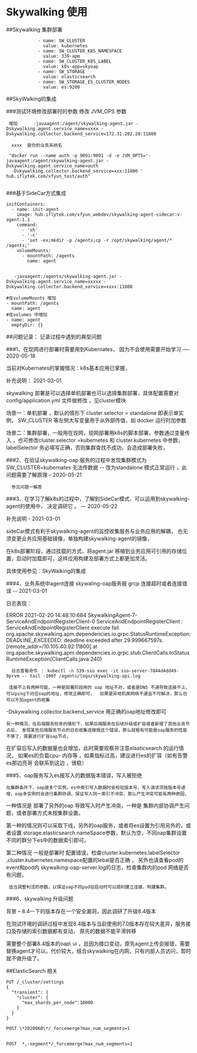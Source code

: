 # Skywalking 使用 


##Skywalking 集群部署 

```
            - name: SW_CLUSTER
              value: kubernetes
            - name: SW_CLUSTER_K8S_NAMESPACE
              value: 339-apm
            - name: SW_CLUSTER_K8S_LABEL
              value: k8s-app=skyoap
            - name: SW_STORAGE
              value: elasticsearch
            - name: SW_STORAGE_ES_CLUSTER_NODES
              value: es:9200
```

##SkyWalking的集成

###测试环境修改部署时的参数  修改 JVM_OPS 参数

```
 增加      -javaagent:/agent/skywalking-agent.jar -Dskywalking.agent.service_name=xxxx -Dskywalking.collector.backend_service=172.31.202.28:11800

  xxxx  是你的业务系统名 
  
 "docker run --name auth -p 9091:9091 -d -e JVM_OPTS='-javaagent:/agent/skywalking-agent.jar -Dskywalking.agent.service_name=auth 
  -Dskywalking.collector.backend_service=xxx:11800 ' hub.iflytek.com/xfyun_test/auth"
 

```

###基于SideCar方式集成    

```
initContainers:
  - name: init-agent
    image: hub.iflytek.com/xfyun_webdev/skywalking-agent-sidecar:v-agent-1.1
    command:
      - 'sh'
      - '-c'
      - 'set -ex;mkdir -p /agents;cp -r /opt/skywalking/agent/* /agents;'
    volumeMounts:
      - mountPath: /agents
        name: agent
 
 
   -javaagent:/agents/skywalking-agent.jar -Dskywalking.agent.service_name=xxxxx -Dskywalking.collector.backend_service=xxxx:11800

#在volumeMounts 增加
- mountPath: /agents
  name: agent
#在volumes 中增加
- name: agent
  emptyDir: {}
```


##问题记录：
记录过程中遇到的典型问题

###1、在现网进行部署时需要用到Kubernates， 因为不会使用需要开始学习  —-  2020-05-18 

当前对Kubernates的掌握情况：k8s基本应用已掌握，

补充说明： 2021-03-01

skywalking 部署是可以选择单机部署也可以选择集群部署，具体配置需要对config/application.yml 文件做修改 ，见cluster模块

场景一：单机部署  ，默认的情形下 cluster.selector = standalone 即表示单实例， SW_CLUSTER 等左侧大写变量用于从外部传值，如 docker 运行时加参数





场景二：集群部署，一般用在现网，现网部署用k8s的脚本部署，参数通过变量传入 ，也可修改cluster.selector =kubernetes 和 cluster.kubernetes 中参数，labelSelector 务必填写正确，否则集群查找不成功，会造成部署失败，





###2、在验证skywalking-oap 服务的过程中发现集群模式为SW_CLUSTER=kubernates 无法传数据 -- 改为standalone 模式正常运行   ，此问题需要了解原理   – 2020-05-21 

      参见问题一解答  



###3、在学习了解k8s的过程中，了解到SideCar模式，可以运用到skywalking-agent的使用中， 决定调研它 。   — 2020-05-22

补充说明 -  2021-03-01

  sideCar模式有利于skywalking-agent的监控收集服务与业务应用的解耦， 也无须变更业务应用基础镜像，单独构建skywalking-agent的镜像，

  在k8s部署阶段，通过挂载的方式，将agent.jar 移植到业务应用可引用的存储位置，启动时加载即可，这样应用构建及部署方式上都更加灵活。

具体使用参见：SkyWalking的集成



###4、业务系统中agent连接 skywaling-oap服务报 grcp 连接超时或者连接错误     -- 2021-03-01

日志表现：   

ERROR 2021-02-20 14:48:10:684 SkywalkingAgent-7-ServiceAndEndpointRegisterClient-0 ServiceAndEndpointRegisterClient : ServiceAndEndpointRegisterClient execute fail.
org.apache.skywalking.apm.dependencies.io.grpc.StatusRuntimeException: DEADLINE_EXCEEDED: deadline exceeded after 29.999667597s. [remote_addr=/10.105.40.92:11800]
at org.apache.skywalking.apm.dependencies.io.grpc.stub.ClientCalls.toStatusRuntimeException(ClientCalls.java:240)

      日志查看命令 ： kubectl -n 339-sso exec -it sso-server-7844d4dd49-9prvm -- tail -100f /agents/logs/skywalking-api.log 

     连接不上有两种可能，一种是部署阶段用的 oap 地址不对，或者是DNS 不通导致连接不上，  可以ping下对应oap的地址，修改正确即可，  如果是异地机房网络不通且不可解决，那么也可以不加agent的收集

-Dskywalking.collector.backend_service 用正确的oap地址修改即可

    另一种情况，在后端服务较多的情形下，如果后端服务在后续升级或扩容或者新增了其他业务节点后， 发现某些后端服务节点的日志收集连接报这个错误，那么就极有可能是oap服务的性能不够了，需要进行扩容oap节点，  

  在扩容后写入的数据量也会增加，此时需要观察并注意elasticsearch 的运行情况， 如果es的负载cpu- 内存等 ，如果指标过高，建议进行es的扩容（如有告警es那边亮哥 会联系到这边 ，很稳）



###5、oap服务写入es报写入的数据版本错误，写入被拒绝

    在集群条件下，oap是多个实例，es中索引写入数据时会校验版本号，写入请求须按版本号递增，oap多实例时会进行集群协调，保证写入同一索引不冲突，那么产生冲突可能有两种原因，

一种情况是 部署了另外的oap 导致写入时产生冲突，一种是 集群内部协调产生问题，或者部署方式未按集群设置。

 第一种的情况则可以采取下线，另外的oap服务，或者将es设置为引用另外的，或者设置  storage.elasticsearch.nameSpace参数，默认为空，不同oap集群设置不同的群分下es中的数据索引即可。

第二种情况 一般是部署时 配置错误，检查cluster.kubernetes.labelSelector  ,cluster.kubernetes.namespace配置的lebal是否正确  ，  另外也请查看pod的event和pod内 skywalking-oap-server.log的日志，检查集群内的pod 网络是否有问题，

     适当调整判活的参数，以保证oap不同pod在启动时可以顺利建立连接，构建集群。



###6、skywalking 升级问题 

 背景 – 8.4一下的版本存在一个安全漏洞，因此调研了升级8.4版本

 在测试环境的调研过程中发现8.4版本与当前使用的7.0版本存在较大差异，服务接口及存储的索引数据都有变动， 原先的数据不能平滑转移

需要整个部署8.4版本的oap\ ui ，且因为接口变动，原先agent上传会报错，需要替换agent才可以，代价较大，结合skywalking在内网，只有内部人员访问，暂时就不做升级了。



##ElasticSearch 相关 

```
PUT /_cluster/settings
{
  "transient": {
    "cluster": {
      "max_shards_per_node":10000
    }
  }
}

POST \*2020060\*/_forcemerge?max_num_segments=1


POST  *,-segment*/_forcemerge?max_num_segments=1

```
